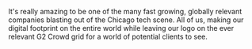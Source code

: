 It's really amazing to be one of the many fast growing, globally relevant companies blasting out of 
the Chicago tech scene. All of us, making our digital footprint on the entire world while leaving our 
logo on the ever relevant G2 Crowd grid for a world of potential clients to see.